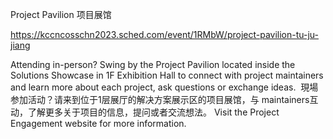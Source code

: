 Project Pavilion 项目展馆

https://kccncosschn2023.sched.com/event/1RMbW/project-pavilion-tu-ju-jiang

Attending in-person? Swing by the Project Pavilion located inside the Solutions Showcase in 1F Exhibition Hall to connect with project maintainers and learn more about each project, ask questions or exchange ideas.  
現場参加活动？请来到位于1层展厅的解决方案展示区的项目展馆，与 maintainers互动，了解更多关于项目的信息，提问或者交流想法。 
Visit the Project Engagement website for more information.